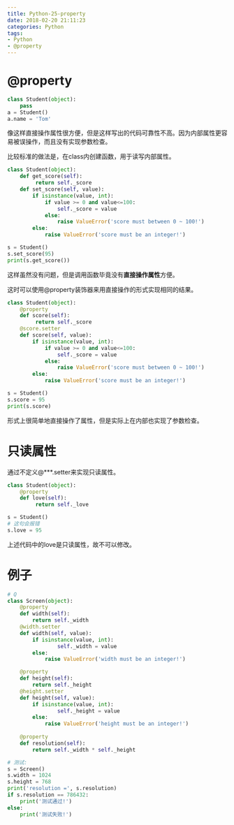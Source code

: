 ```yaml
---
title: Python-25-property
date: 2018-02-20 21:11:23
categories: Python
tags:
- Python
- @property
---
```


# @property

```python
class Student(object):
    pass
a = Student()
a.name = 'Tom'
```

像这样直接操作属性很方便，但是这样写出的代码可靠性不高。因为内部属性更容易被误操作，而且没有实现参数检查。

比较标准的做法是，在class内创建函数，用于读写内部属性。

```python
class Student(object):
    def get_score(self):
         return self._score
    def set_score(self, value):
        if isinstance(value, int):
            if value >= 0 and value<=100:
                self._score = value
            else:
                raise ValueError('score must between 0 ~ 100!')
        else:
            raise ValueError('score must be an integer!')

s = Student()
s.set_score(95)
print(s.get_score())
```

这样虽然没有问题，但是调用函数毕竟没有**直接操作属性**方便。

这时可以使用@property装饰器来用直接操作的形式实现相同的结果。

```python
class Student(object):
    @property
    def score(self):
         return self._score
    @score.setter
    def score(self, value):
        if isinstance(value, int):
            if value >= 0 and value<=100:
                self._score = value
            else:
                raise ValueError('score must between 0 ~ 100!')
        else:
            raise ValueError('score must be an integer!')

s = Student()
s.score = 95
print(s.score)
```

形式上很简单地直接操作了属性，但是实际上在内部也实现了参数检查。

# 只读属性

通过不定义@***.setter来实现只读属性。

```python
class Student(object):
    @property
    def love(self):
         return self._love

s = Student()
# 这句会报错
s.love = 95
```

上述代码中的love是只读属性，故不可以修改。

# 例子

```python
# Q
class Screen(object):
    @property
    def width(self):
        return self._width
    @width.setter
    def width(self, value):
        if isinstance(value, int):
                self._width = value
        else:
            raise ValueError('width must be an integer!')

    @property
    def height(self):
        return self._height
    @height.setter
    def height(self, value):
        if isinstance(value, int):
                self._height = value
        else:
            raise ValueError('height must be an integer!')
    
    @property
    def resolution(self):
        return self._width * self._height

# 测试:
s = Screen()
s.width = 1024
s.height = 768
print('resolution =', s.resolution)
if s.resolution == 786432:
    print('测试通过!')
else:
    print('测试失败!')
```


